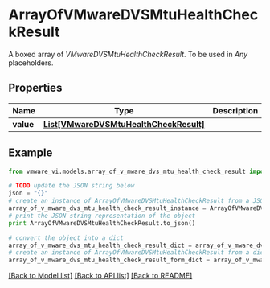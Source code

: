 # ArrayOfVMwareDVSMtuHealthCheckResult

A boxed array of *VMwareDVSMtuHealthCheckResult*. To be used in *Any* placeholders. 

## Properties
Name | Type | Description | Notes
------------ | ------------- | ------------- | -------------
**value** | [**List[VMwareDVSMtuHealthCheckResult]**](VMwareDVSMtuHealthCheckResult.md) |  | 

## Example

```python
from vmware_vi.models.array_of_v_mware_dvs_mtu_health_check_result import ArrayOfVMwareDVSMtuHealthCheckResult

# TODO update the JSON string below
json = "{}"
# create an instance of ArrayOfVMwareDVSMtuHealthCheckResult from a JSON string
array_of_v_mware_dvs_mtu_health_check_result_instance = ArrayOfVMwareDVSMtuHealthCheckResult.from_json(json)
# print the JSON string representation of the object
print ArrayOfVMwareDVSMtuHealthCheckResult.to_json()

# convert the object into a dict
array_of_v_mware_dvs_mtu_health_check_result_dict = array_of_v_mware_dvs_mtu_health_check_result_instance.to_dict()
# create an instance of ArrayOfVMwareDVSMtuHealthCheckResult from a dict
array_of_v_mware_dvs_mtu_health_check_result_form_dict = array_of_v_mware_dvs_mtu_health_check_result.from_dict(array_of_v_mware_dvs_mtu_health_check_result_dict)
```
[[Back to Model list]](../README.md#documentation-for-models) [[Back to API list]](../README.md#documentation-for-api-endpoints) [[Back to README]](../README.md)


